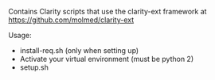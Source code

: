 Contains Clarity scripts that use the clarity-ext framework at https://github.com/molmed/clarity-ext

Usage:

* install-req.sh (only when setting up)
* Activate your virtual environment (must be python 2)
* setup.sh
